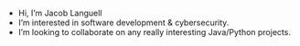 - Hi, I’m Jacob Languell
- I’m interested in software development & cybersecurity.
- I’m looking to collaborate on any really interesting Java/Python projects.
